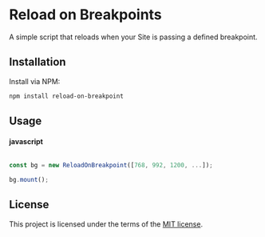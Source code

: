 # Reload on Breakpoints
A simple script that reloads when your Site is passing a defined breakpoint.

## Installation
Install via NPM:

```bash
npm install reload-on-breakpoint

```

## Usage

#### javascript

```javascript

const bg = new ReloadOnBreakpoint([768, 992, 1200, ...]);

bg.mount();

```

## License

This project is licensed under the terms of the
[MIT license](/LICENSE).